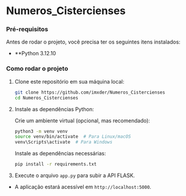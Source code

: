 # Numeros_Cistercienses

### Pré-requisitos

Antes de rodar o projeto, você precisa ter os seguintes itens instalados:

- **Python 3.12.10

### Como rodar o projeto

1. Clone este repositório em sua máquina local:

    ```bash
    git clone https://github.com/imxder/Numeros_Cistercienses
    cd Numeros_Cistercienses
    ```

2. Instale as dependências Python:

    Crie um ambiente virtual (opcional, mas recomendado):

    ```bash
    python3 -m venv venv
    source venv/bin/activate  # Para Linux/macOS
    venv\Scripts\activate  # Para Windows
    ```

    Instale as dependências necessárias:

    ```bash
    pip install -r requirements.txt
    ```

3. Execute o arquivo `app.py` para subir a API FLASK.

- A aplicação estará acessível em `http://localhost:5000`. 
